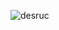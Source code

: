 ![desruc](https://user-images.githubusercontent.com/36631337/122347442-5f3b6b00-cf8d-11eb-8c13-fac77d43518e.png)

<!--
**desruc/desruc** is a ✨ _special_ ✨ repository because its `README.md` (this file) appears on your GitHub profile.

Here are some ideas to get you started:

- 🔭 I’m currently working on ...
- 🌱 I’m currently learning ...
- 👯 I’m looking to collaborate on ...
- 🤔 I’m looking for help with ...
- 💬 Ask me about ...
- 📫 How to reach me: ...
- 😄 Pronouns: ...
- ⚡ Fun fact: ...
-->
